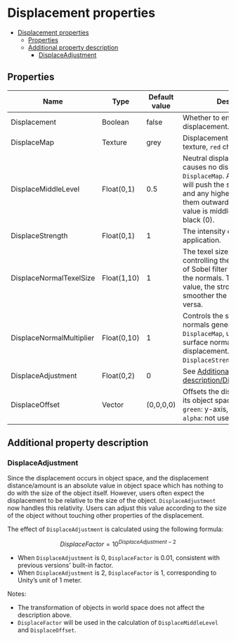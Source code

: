 # Displacement properties

- [Displacement properties](#displacement-properties)
  - [Properties](#properties)
  - [Additional property description](#additional-property-description)
    - [DisplaceAdjustment](#displaceadjustment)

## Properties
| Name                     | Type        | Default value | Description                                                                                                                                                                                                                       |
| ------------------------ | ----------- | ------------- | --------------------------------------------------------------------------------------------------------------------------------------------------------------------------------------------------------------------------------- |
| Displacement             | Boolean     | false         | Whether to enable the displacement.                                                                                                                                                                                               |
| DisplaceMap              | Texture     | grey          | Displacement map, greyscale texture, `red` channel is used.                                                                                                                                                                       |
| DisplaceMiddleLevel      | Float(0,1)  | 0.5           | Neutral displacement value that causes no displacement on `DisplaceMap`. Any lower values will push the surfaces inwards, and any higher values will push them outwards. Typically, this value is middle grey (0.5) or black (0). |
| DisplaceStrength         | Float(0,1)  | 1             | The intensity of displacement application.                                                                                                                                                                                        |
| DisplaceNormalTexelSize  | Float(1,10) | 1             | The texel size multiplier, controlling the sampling radius of Sobel filter used to generate the normals. The larger this value, the stronger and smoother the normals, vice versa.                                                |
| DisplaceNormalMultiplier | Float(0,10) | 1             | Controls the scale of the normals generated from `DisplaceMap`, used to adjust the surface normals after displacement. Works with `DisplaceStrength`.                                                                             |
| DisplaceAdjustment       | Float(0,2)  | 0             | See [Additional property description/DisplaceAdjustment](#displaceadjustment).                                                                                                                                                    |
| DisplaceOffset           | Vector      | (0,0,0,0)     | Offsets the displaced object in its object space. `red`: x-axis, `green`: y-axis, `blue`: z-axis, `alpha`: not used.                                                                                                              |

## Additional property description

### DisplaceAdjustment
Since the displacement occurs in object space, and the displacement distance/amount is an absolute value in object space which has nothing to do with the size of the object itself. However, users often expect the displacement to be relative to the size of the object. `DisplaceAdjustment` now handles this relativity. Users can adjust this value according to the size of the object without touching other properties of the displacement.

The effect of `DisplaceAdjustment` is calculated using the following formula:

$$DisplaceFactor = 10 ^ {DisplaceAdjustment-2}$$

- When `DisplaceAdjustment` is 0, `DisplaceFactor` is 0.01, consistent with previous versions' built-in factor.
- When `DisplaceAdjustment` is 2, `DisplaceFactor` is 1, corresponding to Unity’s unit of 1 meter.

Notes: 
- The transformation of objects in world space does not affect the description above.
- `DisplaceFactor` will be used in the calculation of `DisplaceMiddleLevel` and `DisplaceOffset`.